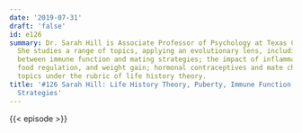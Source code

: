 ```yaml
---
date: '2019-07-31'
draft: 'false'
id: e126
summary: Dr. Sarah Hill is Associate Professor of Psychology at Texas Christian University.
  She studies a range of topics, applying an evolutionary lens, including the interplay
  between immune function and mating strategies; the impact of inflammation; poverty,
  food regulation, and weight gain; hormonal contraceptives and mate choice; and other
  topics under the rubric of life history theory.
title: '#126 Sarah Hill: Life History Theory, Puberty, Immune Function, and Mating
  Strategies'
---
```

{{< episode >}}

